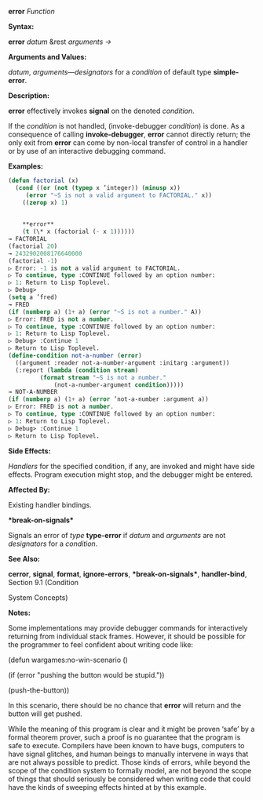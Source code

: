 **error** *Function* 



**Syntax:** 



**error** *datum* &amp;rest *arguments →* 



**Arguments and Values:** 



*datum*, *arguments*—*designators* for a *condition* of default type **simple-error**. 



**Description:** 



**error** effectively invokes **signal** on the denoted *condition*. 



If the *condition* is not handled, (invoke-debugger *condition*) is done. As a consequence of calling **invoke-debugger**, **error** cannot directly return; the only exit from **error** can come by non-local transfer of control in a handler or by use of an interactive debugging command. 



**Examples:**
```lisp
(defun factorial (x) 
  (cond ((or (not (typep x ’integer)) (minusp x)) 
	 (error "~S is not a valid argument to FACTORIAL." x)) 
	((zerop x) 1) 
	
	
	**error** 
	(t (\* x (factorial (- x 1)))))) 
→ FACTORIAL 
(factorial 20) 
→ 2432902008176640000 
(factorial -1) 
▷ Error: -1 is not a valid argument to FACTORIAL. 
▷ To continue, type :CONTINUE followed by an option number: 
▷ 1: Return to Lisp Toplevel. 
▷ Debug> 
(setq a ’fred) 
→ FRED 
(if (numberp a) (1+ a) (error "~S is not a number." A)) 
▷ Error: FRED is not a number. 
▷ To continue, type :CONTINUE followed by an option number: 
▷ 1: Return to Lisp Toplevel. 
▷ Debug> :Continue 1 
▷ Return to Lisp Toplevel. 
(define-condition not-a-number (error) 
  ((argument :reader not-a-number-argument :initarg :argument)) 
  (:report (lambda (condition stream) 
	     (format stream "~S is not a number." 
		     (not-a-number-argument condition))))) 
→ NOT-A-NUMBER 
(if (numberp a) (1+ a) (error ’not-a-number :argument a)) 
▷ Error: FRED is not a number. 
▷ To continue, type :CONTINUE followed by an option number: 
▷ 1: Return to Lisp Toplevel. 
▷ Debug> :Continue 1 
▷ Return to Lisp Toplevel. 
```
**Side Effects:** 



*Handlers* for the specified condition, if any, are invoked and might have side effects. Program execution might stop, and the debugger might be entered. 



**Affected By:** 



Existing handler bindings. 



**\*break-on-signals\*** 



Signals an error of *type* **type-error** if *datum* and *arguments* are not *designators* for a *condition*. 



**See Also:** 



**cerror**, **signal**, **format**, **ignore-errors**, **\*break-on-signals\***, **handler-bind**, Section 9.1 (Condition 



 



 



System Concepts) 



**Notes:** 



Some implementations may provide debugger commands for interactively returning from individual stack frames. However, it should be possible for the programmer to feel confident about writing code like: 



(defun wargames:no-win-scenario () 



(if (error "pushing the button would be stupid.")) 



(push-the-button)) 



In this scenario, there should be no chance that **error** will return and the button will get pushed. 



While the meaning of this program is clear and it might be proven ‘safe’ by a formal theorem prover, such a proof is no guarantee that the program is safe to execute. Compilers have been known to have bugs, computers to have signal glitches, and human beings to manually intervene in ways that are not always possible to predict. Those kinds of errors, while beyond the scope of the condition system to formally model, are not beyond the scope of things that should seriously be considered when writing code that could have the kinds of sweeping effects hinted at by this example. 



